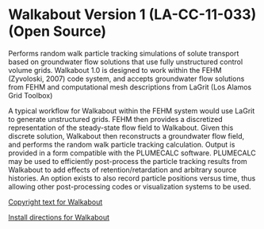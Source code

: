 # Walkabout Version 1 (LA-CC-11-033) (Open Source) 


Performs random walk particle tracking simulations of solute transport based on groundwater flow solutions that use fully unstructured control volume grids. Walkabout 1.0 is designed to work within the FEHM (Zyvoloski, 2007) code system, and accepts groundwater flow solutions from FEHM and computational mesh descriptions from LaGrit (Los Alamos Grid Toolbox)

A typical workflow for Walkabout within the FEHM system would use LaGrit to generate unstructured grids. FEHM then provides a discretized representation of the steady-state flow field to Walkabout. Given this discrete solution, Walkabout then reconstructs a groundwater flow field, and performs the random walk particle tracking calculation. Output is provided in a form compatible with the PLUMECALC software. PLUMECALC may be used to efficiently post-process the particle tracking results from Walkabout to add effects of retention/retardation and arbitrary source histories. An option exists to also record particle positions versus time, thus allowing other post-processing codes or visualization systems to be used. 
   
[Copyright text for Walkabout](./COPYRIGHT.md)
    
[Install directions for Walkabout](./INSTALL.md)
